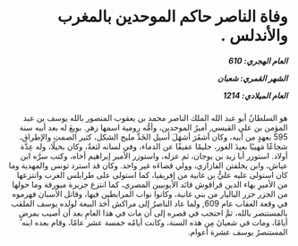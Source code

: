 <h1 dir="rtl">وفاة الناصر حاكم الموحدين بالمغرب والأندلس .</h1>

<h5 dir="rtl">العام الهجري:  610

الشهر القمري: شعبان

العام الميلادي: 1214</h5>

<p dir="rtl">هو السلطانُ أبو عبد الله الملك الناصر محمد بن يعقوب المنصور بالله يوسف بن عبد المؤمن بن علي القيسي, أميرُ الموحدين، وأمُّه رومية اسمها زهر. بويعَ له بعد أبيه سنة 595 بعهدٍ من أبيه، وكان أشقَرَ أشهَلَ أسيل الخَدِّ مليح الشكل، كثير الصمتِ والإطراق، شجاعًا مَهيبًا بعيدَ الغور، حليمًا عفيفًا عن الدماء، وفي لسانه لثغةٌ، وكان بخيلًا، وله عِدَّة أولاد. استوزر أبا زيد بن يوجان، ثم عزله، واستوزر الأمير إبراهيم أخاه، وكتب سرَّه ابن عياش، وابن يخلفتن الفازازي، وولي قضاءَه غير واحد. وكان قد استرد تونس والمهدية وما كان استولى عليه عليُّ بن غانية من إفريقيا، كما استولى على طرابلس الغرب وانتزعها من الأميرِ بهاء الدين قراقوش قائد الأيوبيين المصري، كما انتزع جزيرة ميورقة وما حولها من الجزر جزر الباليار من بني غانية، وكانوا نواب المرابطين فيها، وقاتل الأسبان فهزموه في وقعة العقاب عام 609, ولما عاد الناصرُ إلى مراكش أخذ البيعة لولده يوسف الملقب بالمستنصر بالله، ثمَّ احتجب في قصره إلى أن مات في هذا العامِ بعد أن أصيب بمرضٍ أيامًا، ومات في شعبانَ مِن هذه السنة، وكانت أيامُه خمسة عشر عامًا، وقام بعده ابنه المستنصرُ يوسف عشرة أعوام.</p></br>
